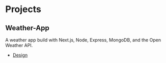 # Projects

## Weather-App
A weather app build with Next.js, Node, Express, MongoDB, and the Open Weather API.
* [Design](weather-app/weather-app.png)